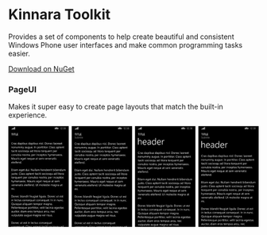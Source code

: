 # Kinnara Toolkit

Provides a set of components to help create beautiful and consistent Windows Phone user interfaces and make common programming tasks easier.

<a href="https://www.nuget.org/packages/Kinnara.Toolkit/" target="_blank">Download on NuGet</a>

### PageUI
Makes it super easy to create page layouts that match the built-in experience.

![PageUI](https://raw.githubusercontent.com/Kinnara/Media/master/KinnaraToolkit/PageUI.Gallery.png)
